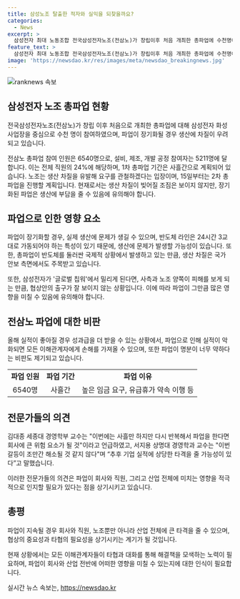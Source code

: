 ```yaml
---
title: 삼성노조 탈출한 적자와 실익을 되찾을까요?
categories:
  - News
excerpt: >
  삼성전자 최대 노동조합 전국삼성전자노조(전삼노)가 창립이후 처음 개최한 총파업에 수천명이 참여했다. 파업이 장기화될 경우 생산에 차질이 우려되고, 이로 인해 상반기 목표를 달성한 성과급에도 영향이 있을 것으로 보인다. 최근 메모리 슈퍼사이클 진입으로 호황을 맞이한 삼성전자가 파업으로 예기치 못한 암초에 부딪힌 상황. 요구사항은 높은 임금 인상, 유급휴가 약속 이행, 초과이익성과급 개선 등이며, 15일부터 2차 총파업을 계획중이다. 파업 장기화시 생산차질과 실적 타격 가능성이 우려되지만, 충분한 명분이 있는지에 대한 의구심도 제기되고 있다.
feature_text: >
  삼성전자 최대 노동조합 전국삼성전자노조(전삼노)가 창립이후 처음 개최한 총파업에 수천명이 참여했다. 파업이 장기화될 경우 생산에 차질이 우려되고, 이로 인해 상반기 목표를 달성한 성과급에도 영향이 있을 것으로 보인다. 최근 메모리 슈퍼사이클 진입으로 호황을 맞이한 삼성전자가 파업으로 예기치 못한 암초에 부딪힌 상황. 요구사항은 높은 임금 인상, 유급휴가 약속 이행, 초과이익성과급 개선 등이며, 15일부터 2차 총파업을 계획중이다. 파업 장기화시 생산차질과 실적 타격 가능성이 우려되지만, 충분한 명분이 있는지에 대한 의구심도 제기되고 있다.
image: 'https://newsdao.kr/res/images/meta/newsdao_breakingnews.jpg'
---
```


<p><img src="https://newsdao.kr/res/images/meta/newsdao_breakingnews.jpg" alt="ranknews 속보" /></p>

<h2 data-ke-size="size26">삼성전자 노조 총파업 현황</h2>

<p>전국삼성전자노조(전삼노)가 창립 이후 처음으로 개최한 총파업에 대해 삼성전자 화성사업장을 중심으로 수천 명이 참여하였으며, 파업이 장기화될 경우 생산에 차질이 우려되고 있습니다.</p>

<p data-ke-size="size16">전삼노 총파업 참여 인원은 6540명으로, 설비, 제조, 개발 공정 참여자는 5211명에 달합니다. 이는 전체 직원의 24%에 해당하며, 1차 총파업 기간은 사흘간으로 계획되어 있습니다. 노조는 생산 차질을 유발해 요구를 관철하겠다는 입장이며, 15일부터는 2차 총파업을 진행할 계획입니다. 현재로서는 생산 차질이 빚어질 조짐은 보이지 않지만, 장기화된 파업은 생산에 부담을 줄 수 있음에 유의해야 합니다.</p>

<h2 data-ke-size="size26">파업으로 인한 영향 요소</h2>

<p>파업이 장기화할 경우, 실제 생산에 문제가 생길 수 있으며, 반도체 라인은 24시간 3교대로 가동되어야 하는 특성이 있기 때문에, 생산에 문제가 발생할 가능성이 있습니다. 또한, 총파업이 반도체를 둘러싼 국제적 상황에서 발생하고 있는 만큼, 생산 차질은 국가 안보 측면에서도 주목받고 있습니다.</p>

<p data-ke-size="size16">또한, 삼성전자가 '글로벌 칩워'에서 밀리게 된다면, 사측과 노조 양쪽이 피해를 보게 되는 만큼, 협상안의 출구가 잘 보이지 않는 상황입니다. 이에 따라 파업이 그만큼 많은 영향을 미칠 수 있음에 유의해야 합니다.</p>

<h2 data-ke-size="size26">전삼노 파업에 대한 비판</h2>

<p>올해 실적이 좋아질 경우 성과급을 더 받을 수 있는 상황에서, 파업으로 인해 실적이 악화되면 모든 이해관계자에게 손해를 가져올 수 있으며, 또한 파업이 명분이 너무 약하다는 비판도 제기되고 있습니다.</p>

<table>
    <tr>
        <td style="text-align: center; height: 17px;"><b>파업 인원</b></td>
        <td style="text-align: center; height: 17px;"><b>파업 기간</b></td>
        <td style="text-align: center; height: 17px;"><b>파업 이유</b></td>
    </tr>
    <tr>
        <td style="text-align: center; height: 17px;">6540명</td>
        <td style="text-align: center; height: 17px;">사흘간</td>
        <td style="text-align: center; height: 17px;">높은 임금 요구, 유급휴가 약속 이행 등</td>
    </tr>
</table>

<h2 data-ke-size="size26">전문가들의 의견</h2>

<p>김대종 세종대 경영학부 교수는 "이번에는 사흘만 하지만 다시 반복해서 파업을 한다면 회사에 큰 위험 요소가 될 것"이라고 언급하였고, 서지용 상명대 경영학과 교수는 "이번 갈등이 조만간 해소될 것 같지 않다"며 “추후 기업 실적에 상당한 타격을 줄 가능성이 있다”고 말했습니다.</p>

<p data-ke-size="size16">이러한 전문가들의 의견은 파업이 회사와 직원, 그리고 산업 전체에 미치는 영향을 적극적으로 인지할 필요가 있다는 점을 상기시키고 있습니다.</p>

<h2 data-ke-size="size26">총평</h2>

<p>파업이 지속될 경우 회사와 직원, 노조뿐만 아니라 산업 전체에 큰 타격을 줄 수 있으며, 협상의 중요성과 타협의 필요성을 상기시키는 계기가 될 것입니다.</p>

<p data-ke-size="size16">현재 상황에서는 모든 이해관계자들이 타협과 대화를 통해 해결책을 모색하는 노력이 필요하며, 파업이 회사와 산업 전반에 어떠한 영향을 미칠 수 있는지에 대한 인식이 필요합니다.</p>
실시간 뉴스 속보는, <a href="https://newsdao.kr" rel="dofollow">https://newsdao.kr</a>


